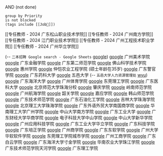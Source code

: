  AND (not done)
```tasks
group by Priority
is not blocked
(tags include [[Job👔]])

```


[[专任教师 - 2024 广东松山职业技术学院]]
[[专任教师 - 2024 广州南方学院]]
[[专任教师 - 2024 江门职业技术学院]]
[[专任教师 - 2024 广州工程技术职业学院]]
[[专任教师 - 2024 广州华立学院]]


(-- `二本招聘 Google search - Google Sheets` [google](https://docs.google.com/spreadsheets/d/1cVemSO0Em7VUWEvyLQFVWSZi2BpbaGyezujJVkTehuA/edit#gid=0))
[google](https://www.google.com/search?q=2024+招聘+教师广州美术学院)	广州美术学院
[google](https://www.google.com/search?q=2024+招聘+教师广东金融学院)	广东金融学院
[google](https://www.google.com/search?q=2024+招聘+教师广东第二师范学院)	广东第二师范学院
[google](https://www.google.com/search?q=2024+招聘+教师佛山科学技术学院)	佛山科学技术学院
[google](https://www.google.com/search?q=2024+招聘+教师惠州学院)	惠州学院
[google](https://www.google.com/search?q=2024+招聘+教师仲恺农业工程学院)	仲恺农业工程学院 (硕士年龄在35岁)
[google](https://www.google.com/search?q=2024+招聘+教师广东警官学院)	广东警官学院
[google](https://www.google.com/search?q=2024+招聘+教师广东药科大学)	广东药科大学
[google](https://www.google.com/search?q=2024+招聘+教师五邑大学)	五邑大学 (-- `五邑大学人力资源管理处` [wyu](https://www.wyu.edu.cn/rsc/))
[google](https://www.google.com/search?q=2024+招聘+教师广东海洋大学)	广东海洋大学
[google](https://www.google.com/search?q=2024+招聘+教师广州体育学院)	广州体育学院
[google](https://www.google.com/search?q=2024+招聘+教师东莞理工学院)	东莞理工学院
[google](https://www.google.com/search?q=2024+招聘+教师广东医科大学)	广东医科大学
[google](https://www.google.com/search?q=2024+招聘+教师北京师范大学珠海分校)	北京师范大学珠海分校
[google](https://www.google.com/search?q=2024+招聘+教师肇庆学院)	肇庆学院
[google](https://www.google.com/search?q=2024+招聘+教师岭南师范学院)	岭南师范学院
[google](https://www.google.com/search?q=2024+招聘+教师广州航海学院)	广州航海学院
[google](https://www.google.com/search?q=2024+招聘+教师韶关学院)	韶关学院
[google](https://www.google.com/search?q=2024+招聘+教师嘉应学院)	嘉应学院
[google](https://www.google.com/search?q=2024+招聘+教师韩山师范学院)	韩山师范学院
[google](https://www.google.com/search?q=2024+招聘+教师广东技术师范学院)	广东技术师范学院
[google](https://www.google.com/search?q=2024+招聘+教师广东石油化工学院)	广东石油化工学院
[google](https://www.google.com/search?q=2024+招聘+教师吉林大学珠海学院)	吉林大学珠海学院
[google](https://www.google.com/search?q=2024+招聘+教师北京理工大学珠海学院)	北京理工大学珠海学院
[google](https://www.google.com/search?q=2024+招聘+教师广东外语外贸大学南国商学院)	广东外语外贸大学南国商学院
[google](https://www.google.com/search?q=2024+招聘+教师华南理工大学广州学院)	华南理工大学广州学院
[google](https://www.google.com/search?q=2024+招聘+教师中山大学南方学院)	中山大学南方学院
[google](https://www.google.com/search?q=2024+招聘+教师广东工业大学)	广东工业大学
[google](https://www.google.com/search?q=2024+招聘+教师广东财经大学华商学院)	广东财经大学华商学院
[google](https://www.google.com/search?q=2024+招聘+教师电子科技大学中山学院)	电子科技大学中山学院
[google](https://www.google.com/search?q=2024+招聘+教师中山大学新华学院)	中山大学新华学院
[google](https://www.google.com/search?q=2024+招聘+教师广州应用科技学院)	广州应用科技学院
[google](https://www.google.com/search?q=2024+招聘+教师广东工业大学华立学院)	广东工业大学华立学院
[google](https://www.google.com/search?q=2024+招聘+教师广东科技学院)	广东科技学院
[google](https://www.google.com/search?q=2024+招聘+教师广东培正学院)	广东培正学院
[google](https://www.google.com/search?q=2024+招聘+教师广州商学院)	广州商学院
[google](https://www.google.com/search?q=2024+招聘+教师广东东软学院)	广东东软学院
[google](https://www.google.com/search?q=2024+招聘+教师广州大学华软软件学院)	广州大学华软软件学院
[google](https://www.google.com/search?q=2024+招聘+教师东莞理工学院城市学院)	东莞理工学院城市学院
[google](https://www.google.com/search?q=2024+招聘+教师广州工商学院)	广州工商学院
[google](https://www.google.com/search?q=2024+招聘+教师广东白云学院)	广东白云学院
[google](https://www.google.com/search?q=2024+招聘+教师广东海洋大学寸金学院)	广东海洋大学寸金学院
[google](https://www.google.com/search?q=2024+招聘+教师华南农业大学珠江学院)	华南农业大学珠江学院
[google](https://www.google.com/search?q=2024+招聘+教师广东技术师范学院天河学院)	广东技术师范学院天河学院
[google](https://www.google.com/search?q=2024+招聘+教师广东理工学院)	广东理工学院
